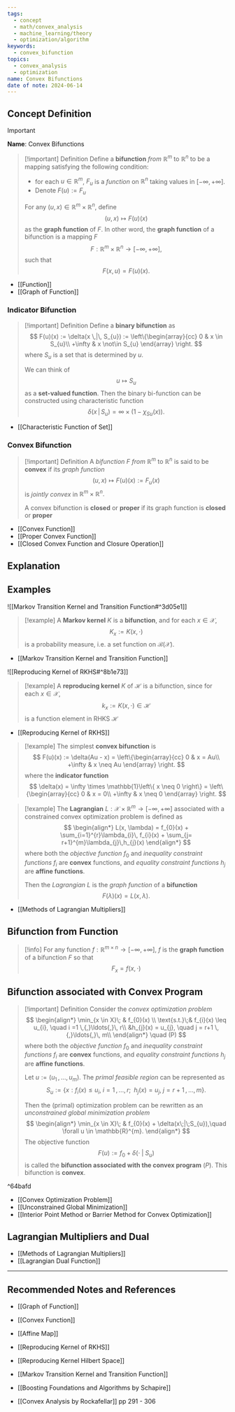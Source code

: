 ```yaml
---
tags:
  - concept
  - math/convex_analysis
  - machine_learning/theory
  - optimization/algorithm
keywords:
  - convex_bifunction
topics:
  - convex_analysis
  - optimization
name: Convex Bifunctions
date of note: 2024-06-14
---
```


## Concept Definition

>[!important]
>**Name**: Convex Bifunctions

>[!important] Definition
>Define a **bifunction** *from* $\mathbb{R}^{m}$ to $\mathbb{R}^{n}$ to be a mapping satisfying the following condition:
>- for each $u\in \mathbb{R}^{m}$, $F_{u}$ is a *function* on $\mathbb{R}^{n}$ taking values in $[-\infty,+\infty].$ 
>- Denote $F(u) := F_{u}$
>
>For any $(u,x) \in \mathbb{R}^{m}  \times \mathbb{R}^{n}$, define
>$$
>(u, x) \mapsto F(u)(x)
>$$
>as the **graph function** of $F$. In other word, the **graph function** of a bifunction is a mapping $F$
>$$
>F: \mathbb{R}^{m} \times \mathbb{R}^{n} \to [-\infty, +\infty],
>$$
>such that 
>$$
>F(x, u) = F(u)(x).
>$$

- [[Function]]
- [[Graph of Function]]

### Indicator Bifunction

>[!important] Definition
>Define a **binary bifunction** as
>$$
>F(u)(x) := \delta(x \,|\, S_{u}) := \left\{\begin{array}{cc}
> 0 & x \in S_{u}\\
> +\infty & x \not\in S_{u}
>\end{array}
>\right.
>$$
>where $S_{u}$ is a set that is determined by $u$. 
>
>We can think of 
>$$
>u \mapsto S_{u}
>$$
>as a **set-valued function**. Then the binary bi-function can be constructed using characteristic function 
>$$
>\delta(x \,|\, S_{u}) = \infty \times \left( 1 - \chi_{Su}(x) \right).
>$$

- [[Characteristic Function of Set]]

### Convex Bifunction

>[!important] Definition
>A *bifunction* $F$ *from* $\mathbb{R}^{m}$ to $\mathbb{R}^{n}$ is said to be **convex** if its *graph function*
>$$
>(u, x) \mapsto F(u)(x) := F_{u}(x)
>$$
> is *jointly convex* in $\mathbb{R}^{m} \times \mathbb{R}^{n}.$
> 
>A convex bifunction is **closed** or **proper** if its graph function is **closed** or **proper** 

- [[Convex Function]]
- [[Proper Convex Function]]
- [[Closed Convex Function and Closure Operation]]

## Explanation


## Examples

![[Markov Transition Kernel and Transition Function#^3d05e1]]

>[!example]
>A **Markov kernel** $K$ is a **bifunction**, and for each $x\in \mathcal{X}$, $$K_{x} := K(x, \cdot)$$ is a probability measure, i.e. a set function on $\mathcal{B}(\mathcal{X}).$

- [[Markov Transition Kernel and Transition Function]]

![[Reproducing Kernel of RKHS#^8b1e73]]

>[!example]
>A **reproducing kernel** $K$ of $\mathcal{H}$ is a bifunction, since for each $x\in \mathcal{X}$, $$k_{x} := K(x, \cdot) \in \mathcal{H}$$ is a function element in RHKS  $\mathcal{H}$

- [[Reproducing Kernel of RKHS]]

>[!example]
>The simplest **convex bifunction** is 
>$$
>F(u)(x) := \delta(Au - x) = \left\{\begin{array}{cc}
> 0 & x = Au\\
> +\infty & x \neq Au
>\end{array}
>\right.
>$$
>where the **indicator function**
>$$
>\delta(x) = \infty \times \mathbb{1}\left\{ x \neq 0 \right\} = \left\{\begin{array}{cc}
> 0 & x = 0\\
> +\infty & x \neq 0
>\end{array}
>\right.
>$$


>[!example]
>The **Lagrangian** $L: \mathcal{X} \times \mathbb{R}^{m} \to [-\infty, +\infty]$ associated with a constrained convex optimization problem  is defined as 
>$$
>\begin{align*}
>L(x, \lambda) = f_{0}(x) + \sum_{i=1}^{r}\lambda_{i}\, f_{i}(x) + \sum_{j= r+1}^{m}\lambda_{j}\,h_{j}(x)
\end{align*}
>$$ 
>where both the *objective function* $f_{0}$ and *inequality constraint functions* $f_{i}$ are **convex** functions, and *equality constraint functions*  $h_{j}$ are **affine functions**.
>
>Then the *Lagrangian* $L$ is the *graph function* of a **bifunction**
>$$
>F(\lambda)(x) = L(x, \lambda).
>$$

- [[Methods of Lagrangian Multipliers]]

## Bifunction from Function

>[!info]
>For any function $f: \mathbb{R}^{m\times n} \to [-\infty, +\infty]$, $f$ is the **graph function** of a bifunction $F$ so that
>$$
>F_{x} = f(x, \cdot)
>$$

## Bifunction associated with Convex Program

>[!important] Definition
>Consider the *convex optimization problem*
>$$
>\begin{align*}
>\min_{x \in X}\; & f_{0}(x) \\
>\text{s.t.}\;& f_{i}(x) \leq u_{i}, \quad i =1 \,{,}\ldots{,}\, r\\
>&h_{j}(x) = u_{j}, \quad j = r+1 \,{,}\ldots{,}\, m\\
\end{align*}
>\quad (P)
>$$
>where both the *objective function* $f_{0}$ and *inequality constraint functions* $f_{i}$ are **convex** functions, and *equality constraint functions*  $h_{j}$ are **affine functions**.
>
>Let $u:= (u_{1} \,{,}\ldots{,}\,u_{m})$. The *primal feasible region* can be represented as 
>$$
>S_{u}:= \left\{ x: f_{i}(x) \leq u_{i}, \; i =1 \,{,}\ldots{,}\, r;\;\;  h_{j}(x) = u_{j}, \; j = r+1 \,{,}\ldots{,}\, m\right\}. 
>$$
>
>Then the (primal) optimization problem can be rewritten as an *unconstrained global minimization problem*
>$$
>\begin{align*}
>\min_{x \in X}\; & f_{0}(x) + \delta(x\;|\;S_{u}),\quad \forall u \in \mathbb{R}^{m}.
>\end{align*}
>$$
>The objective function
>$$
>F(u) := f_{0} + \delta(\cdot\;|\;S_{u})
>$$
>is called the **bifunction associated with the convex program** $(P)$. This bifunction is **convex**.

^64bafd

- [[Convex Optimization Problem]]
- [[Unconstrained Global Minimization]]
- [[Interior Point Method or Barrier Method for Convex Optimization]]

## Lagrangian Multipliers and Dual

- [[Methods of Lagrangian Multipliers]]
- [[Lagrangian Dual Function]]



-----------
##  Recommended Notes and References



- [[Graph of Function]]
- [[Convex Function]]
- [[Affine Map]]

- [[Reproducing Kernel of RKHS]]
- [[Reproducing Kernel Hilbert Space]]

- [[Markov Transition Kernel and Transition Function]]



- [[Boosting Foundations and Algorithms by Schapire]]
- [[Convex Analysis by Rockafellar]] pp 291 - 306